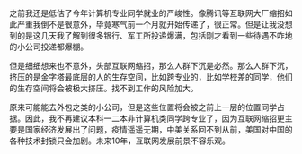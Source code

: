 



之前我还是低估了今年计算机专业同学就业的严峻性。像腾讯等互联网大厂缩招如此严重我倒不是很意外，毕竟寒气前一个月就开始传递了，很正常。但是让我没想到的是这几天我了解到很多银行、军工所投递爆满，包括刚才看到一些待遇不咋地的小公司投递都爆棚。

但是细细想来也不意外，头部互联网缩招，那么人群下沉是必然。那么人群下沉，挤压的是金字塔最底层的人的生存空间，比如跨专业的，比如学校差的同学，他们的生存空间将会被极大挤压。找不到工作的风险加大。

原来可能能去外包之类的小公司，但是这些位置将会被之前上一层的位置同学占据。因此，我不再建议本科一二本非计算机类同学跨专业了，因为互联网缩招更主要是国家经济发展出了问题，疫情遥遥无期，中美关系回不到从前，美国对中国的各种技术封锁只会加剧。未来10年，互联网发展前景不容乐观。





